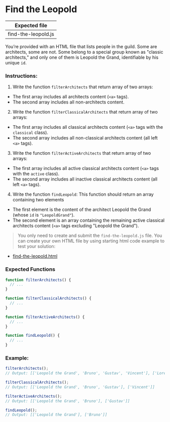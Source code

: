# Find the Leopold

| Expected file       |
| ------------------- |
| find-the-leopold.js |

You’re provided with an HTML file that lists people in the guild. Some are architects, some are not. Some belong to a special group known as "classic architects," and only one of them is Leopold the Grand, identifiable by his unique `id`.

### Instructions:

1. Write the function `filterArchitects` that return array of two arrays:

- The first array includes all architects content (`<a>` tags).
- The second array includes all non-architects content.

2. Write the function `filterClassicalArchitects` that return array of two arrays:

- The first array includes all classical architects content (`<a>` tags with the `classical` class).
- The second array includes all non-classical architects content (all left `<a>` tags).

3. Write the function `filterActiveArchitects` that return array of two arrays:

- The first array includes all active classical architects content (`<a>` tags with the `active` class).
- The second array includes all inactive classical architects content (all left `<a>` tags).

4. Write the function `findLeopold`: This function should return an array containing two elements

- The first element is the content of the architect Leopold the Grand (whose `id` is `"LeopoldGrand"`).
- The second element is an array containing the remaining active classical architects content (`<a>` tags excluding "Leopold the Grand").

> You only need to create and submit the `find-the-leopold.js` file. You can create your own HTML file by using starting html code example to test your solution:

- [find-the-leopold.html](https://github.com/alem-platform/sprint-js/blob/main/story07/find-the-leopold/find-the-leopold.html)

### Expected Functions

```js
function filterArchitects() {
  // ...
}

function filterClassicalArchitects() {
  // ...
}

function filterActiveArchitects() {
  // ...
}

function findLeopold() {
  // ...
}
```

### Example:

```js
filterArchitects();
// Output: [['Leopold the Grand', 'Bruno', 'Gustav', 'Vincent'], ['Lorenzo', 'Michelangelo']]

filterClassicalArchitects();
// Output: [['Leopold the Grand', 'Bruno', 'Gustav'], ['Vincent']]

filterActiveArchitects();
// Output: [['Leopold the Grand', 'Bruno'], ['Gustav']]

findLeopold();
// Output: [['Leopold the Grand'], ['Bruno']]
```
